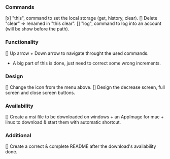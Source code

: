 ### Commands

[x] "this", command to set the local storage (get, history, clear).
[] Delete "clear" => renamed in "this clear".
[] "log", command to log into an account (will be show before the path).

### Functionality
[] Up arrow + Down arrow to navigate throught the used commands.
- A big part of this is done, just need to correct some wrong increments.

### Design

[] Change the icon from the menu above.
[] Design the decrease screen, full screen and close screen buttons.

### Availability

[] Create a msi file to be downloaded on windows + an AppImage for mac + linux to download & start them with automatic shortcut.

### Additional

[] Create a correct & complete README after the download's availability done.